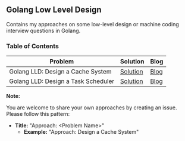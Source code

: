 ## Golang Low Level Design

Contains my approaches on some low-level design or machine coding interview questions in Golang.

### Table of Contents

| Problem                             | Solution                                                                                                | Blog                                                                                   |
| ----------------------------------- | ------------------------------------------------------------------------------------------------------- | -------------------------------------------------------------------------------------- |
| Golang LLD: Design a Cache System   | [Solution](https://github.com/the-arcade-01/golang-low-level-design/blob/main/cache-system/Readme.md)   | [Blog](https://dev.to/arcadebuilds/golang-lld-design-a-cache-system-lru-lfu-fifo-2k9o) |
| Golang LLD: Design a Task Scheduler | [Solution](https://github.com/the-arcade-01/golang-low-level-design/blob/main/task-scheduler/Readme.md) | [Blog](https://dev.to/arcadebuilds/golang-lld-design-a-task-scheduler-5deo)            |

**Note:**

You are welcome to share your own approaches by creating an issue. Please follow this pattern:

- **Title:** "Approach: \<Problem Name\>"
  - **Example:** "Approach: Design a Cache System"
